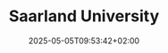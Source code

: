 ---
date: '2025-05-05T09:53:42+02:00' # date in which the content is created - defaults to "today"
title: 'Saarland University'
draft: false # set to "true" if you want to hide the content 

university: "Saarland University"
year: "2022-2025"
degree: "Master of Science (M.Sc.), Educational Technology"

---